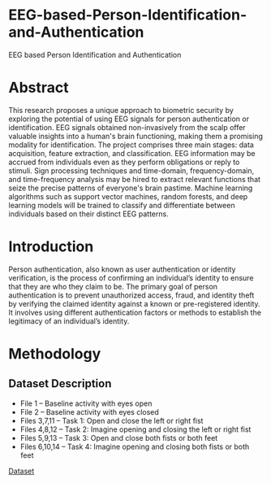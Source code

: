 # EEG-based-Person-Identification-and-Authentication
EEG based Person Identification and Authentication
<h1>Abstract</h1>
<p>This research proposes a unique approach to biometric security by exploring the potential of using EEG signals for person authentication or identification. EEG signals obtained non-invasively from the scalp offer valuable insights into a human's brain functioning, making them a promising modality for identification. The project comprises three main stages: data acquisition, feature extraction, and classification. EEG information may be accrued from individuals even as they perform obligations or reply to stimuli. Sign processing techniques and time-domain, frequency-domain, and time-frequency analysis may be hired to extract relevant functions that seize the precise patterns of everyone's brain pastime. Machine learning algorithms such as support vector machines, random forests, and deep learning models will be trained to classify and differentiate between individuals based on their distinct EEG patterns.</p>
<h1>Introduction</h1>
<p>Person authentication, also known as user authentication or identity verification, is the process of confirming an individual’s identity to ensure that they are who they claim to be. The primary goal of person authentication is to prevent unauthorized access, fraud, and identity theft by verifying the claimed identity against a known or pre-registered identity. It involves using different authentication factors or methods to establish the legitimacy of an individual’s identity.</p>
<h1>Methodology</h1>
<h2>Dataset Description</h2>
<ul>
  <li>File 1 – Baseline activity with eyes open</li>
  <li>File 2 – Baseline activity with eyes closed</li>
  <li>Files 3,7,11 – Task 1: Open and close the left or right fist</li>
  <li>Files 4,8,12 – Task 2: Imagine opening and closing the left or right fist</li>
  <li>Files 5,9,13 – Task 3: Open and close both fists or both feet</li>
  <li>Files 6,10,14 – Task 4: Imagine opening and closing both fists or both feet</li>
</ul>
<a href="https://physionet.org/content/eegmmidb/1.0.0/">Dataset</a>
